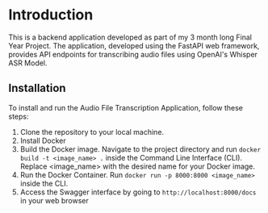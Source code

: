 # Introduction
This is a backend application developed as part of my 3 month long Final Year Project. The application, developed using the FastAPI web framework, provides API endpoints for transcribing audio files using OpenAI's Whisper ASR Model.

## Installation
To install and run the Audio File Transcription Application, follow these steps:
1. Clone the repository to your local machine.
2. Install Docker
3. Build the Docker image. Navigate to the project directory and run ```docker build -t <image_name> .``` inside the Command Line Interface (CLI). Replace <image_name> with the desired name for your Docker image.
4. Run the Docker Container. Run ```docker run -p 8000:8000 <image_name>``` inside the CLI.
5. Access the Swagger interface by going to ```http://localhost:8000/docs``` in your web browser




